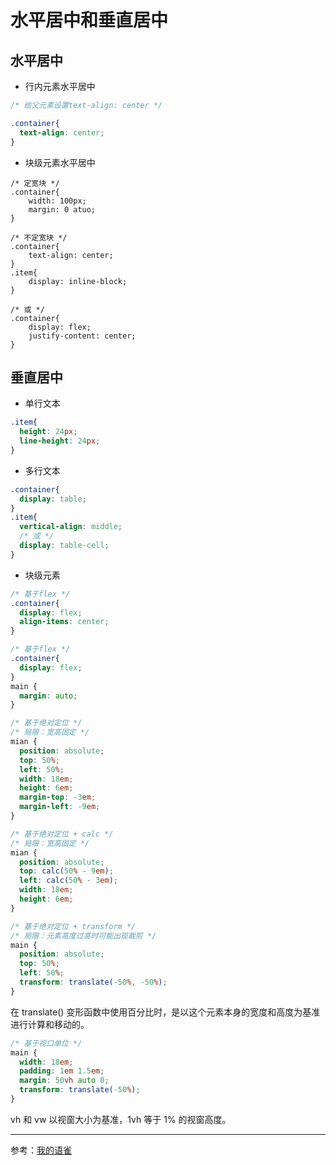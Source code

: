 # 水平居中和垂直居中

## 水平居中

- 行内元素水平居中

```css
/* 给父元素设置text-align: center */

.container{
  text-align: center;
}
```

- 块级元素水平居中

```
/* 定宽块 */
.container{
	width: 100px;
	margin: 0 atuo;
}

/* 不定宽块 */
.container{
	text-align: center;
}
.item{
	display: inline-block;
}

/* 或 */
.container{
	display: flex;
	justify-content: center;
}
```

## 垂直居中

- 单行文本

```css
.item{
  height: 24px;
  line-height: 24px;
}
```

- 多行文本

```css
.container{
  display: table;
}
.item{
  vertical-align: middle;
  /* 或 */
  display: table-cell;
}
```

- 块级元素

```css
/* 基于flex */
.container{
  display: flex;
  align-items: center;
}
```

```css
/* 基于flex */
.container{
  display: flex;
}
main {
  margin: auto;
}
```

```css
/* 基于绝对定位 */
/* 局限：宽高固定 */
mian {
  position: absolute;
  top: 50%;
  left: 50%;
  width: 18em;
  height: 6em;
  margin-top: -3em;
  margin-left: -9em;
}
```

```css
/* 基于绝对定位 + calc */
/* 局限：宽高固定 */
mian {
  position: absolute;
  top: calc(50% - 9em);
  left: calc(50% - 3em);
  width: 18em;
  height: 6em;
}
```

```css
/* 基于绝对定位 + transform */
/* 局限：元素高度过高时可能出现裁剪 */
main {
  position: absolute;
  top: 50%;
  left: 50%;
  transform: translate(-50%, -50%);
}
```

在 translate() 变形函数中使用百分比时，是以这个元素本身的宽度和高度为基准进行计算和移动的。

```css
/* 基于视口单位 */
main {
  width: 18em;
  padding: 1em 1.5em;
  margin: 50vh auto 0;
  transform: translate(-50%);
}
```

vh 和 vw 以视窗大小为基准，1vh 等于 1% 的视窗高度。

---

参考：[我的语雀](https://www.yuque.com/shijiatongxue/web)
